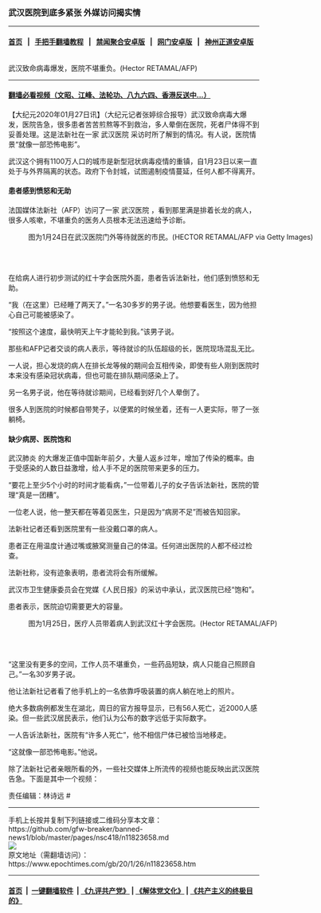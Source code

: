 ### 武汉医院到底多紧张 外媒访问揭实情
------------------------

#### [首页](https://github.com/gfw-breaker/banned-news1/blob/master/README.md) &nbsp;&nbsp;|&nbsp;&nbsp; [手把手翻墙教程](https://github.com/gfw-breaker/guides/wiki) &nbsp;&nbsp;|&nbsp;&nbsp; [禁闻聚合安卓版](https://github.com/gfw-breaker/bn-android) &nbsp;&nbsp;|&nbsp;&nbsp; [网门安卓版](https://github.com/oGate2/oGate) &nbsp;&nbsp;|&nbsp;&nbsp; [神州正道安卓版](https://github.com/SzzdOgate/update) 



<div><img alt="" class="aligncenter wp-post-image" src="https://i.epochtimes.com/assets/uploads/2020/01/000_1OC6BO-2-600x400.jpg"/>
<div class="red16 caption">
 <p>
  武汉致命病毒爆发，医院不堪重负。(Hector RETAMAL/AFP)
 </p>
</div>
</div><hr/>

#### [翻墙必看视频（文昭、江峰、法轮功、八九六四、香港反送中...）](http://167.172.214.107/home.html)

<div><p>
 【大纪元2020年01月27日讯】（大纪元记者张婷综合报导）武汉致命病毒大爆发，医院告急，很多患者苦苦煎熬等不到救治，多人晕倒在医院，死者尸体得不到妥善处理。这是法新社在一家
 <ok href="https://www.epochtimes.com/gb/tag/%E6%AD%A6%E6%B1%89%E5%8C%BB%E9%99%A2.html">
  武汉医院
 </ok>
 采访时所了解到的情况。有人说，医院情景“就像一部恐怖电影”。
</p>
<p>
 武汉这个拥有1100万人口的城市是新型冠状病毒疫情的重镇，自1月23日以来一直处于与外界隔离的状态。政府下令封城，试图遏制疫情蔓延，任何人都不得离开。
</p>
<h4>
 患者感到愤怒和无助
</h4>
<p>
 法国媒体法新社（AFP）访问了一家
 <ok href="https://www.epochtimes.com/gb/tag/%E6%AD%A6%E6%B1%89%E5%8C%BB%E9%99%A2.html">
  武汉医院
 </ok>
 ，看到那里满是排着长龙的病人，很多人咳嗽，不堪重负的医务人员根本无法迅速给予诊断。
</p>
<figure class="wp-caption alignnone" id="attachment_11823874" style="width: 600px">
 <ok href="http://i.epochtimes.com/assets/uploads/2020/01/GettyImages-1195640874.jpg">
  <img alt="" class="size-large wp-image-11823874" src="http://i.epochtimes.com/assets/uploads/2020/01/GettyImages-1195640874-600x399.jpg"/>
 </ok>
 <br/><figcaption class="wp-caption-text">
  图为1月24日在武汉医院门外等待就医的市民。(HECTOR RETAMAL/AFP via Getty Images)
 </figcaption><br/>
</figure><br/>
<p>
 在给病人进行初步测试的红十字会医院外面，患者告诉法新社，他们感到愤怒和无助。
</p>
<p>
 “我（在这里）已经睡了两天了。”一名30多岁的男子说。他想要看医生，因为他担心自己可能被感染了。
</p>
<p>
 “按照这个速度，最快明天上午才能轮到我。”该男子说。
</p>
<p>
 那些和AFP记者交谈的病人表示，等待就诊的队伍超级的长，医院现场混乱无比。
</p>
<p>
 一人说，担心发烧的病人在排长龙等候的期间会互相传染，即使有些人刚到医院时本来没有感染冠状病毒，但也可能在排队期间感染上了。
</p>
<p>
 另一名男子说，他在等待就诊期间，已经看到好几个人晕倒了。
</p>
<p>
 很多人到医院的时候都自带凳子，以便累的时候坐着，还有一人更实际，带了一张躺椅。
</p>
<h4>
 缺少病房、医院饱和
</h4>
<p>
 <ok href="https://www.epochtimes.com/gb/tag/%E6%AD%A6%E6%B1%89%E8%82%BA%E7%82%8E.html">
  武汉肺炎
 </ok>
 的大爆发正值中国新年前夕，大量人返乡过年，增加了传染的概率。由于受感染的人数日益激增，给人手不足的医院带来更多的压力。
</p>
<p>
 “要花上至少5个小时的时间才能看病，”一位带着儿子的女子告诉法新社，医院的管理“真是一团糟”。
</p>
<p>
 一位老人说，他一整天都在等着见医生，只是因为“病房不足”而被告知回家。
</p>
<p>
 法新社记者还看到医院里有一些没戴口罩的病人。
</p>
<p>
 患者正在用温度计通过嘴或腋窝测量自己的体温。任何进出医院的人都不经过检查。
</p>
<p>
 法新社称，没有迹象表明，患者流将会有所缓解。
</p>
<p>
 武汉市卫生健康委员会在党媒《人民日报》的采访中承认，武汉医院已经“饱和”。
</p>
<p>
 患者表示，医院迫切需要更大的容量。
</p>
<figure class="wp-caption alignnone" id="attachment_11823896" style="width: 600px">
 <ok href="http://i.epochtimes.com/assets/uploads/2020/01/000_1OD5D4.jpg">
  <img alt="" class="size-large wp-image-11823896" src="http://i.epochtimes.com/assets/uploads/2020/01/000_1OD5D4-600x399.jpg"/>
 </ok>
 <br/><figcaption class="wp-caption-text">
  图为1月25日，医疗人员带着病人到武汉红十字会医院。(Hector RETAMAL/AFP)
 </figcaption><br/>
</figure><br/>
<p>
 “这里没有更多的空间，工作人员不堪重负，一些药品短缺，病人只能自己照顾自己。”一名30岁男子说。
</p>
<p>
 他让法新社记者看了他手机上的一名依靠呼吸装置的病人躺在地上的照片。
</p>
<p>
 绝大多数病例都发生在湖北，周日的官方报导显示，已有56人死亡，近2000人感染。但一些武汉居民表示，他们认为公布的数字远低于实际数字。
</p>
<p>
 一人告诉法新社，医院有“许多人死亡”，他不相信尸体已被恰当地移走。
</p>
<p>
 “这就像一部恐怖电影。”他说。
</p>
<p>
 除了法新社记者亲眼所看的外，一些社交媒体上所流传的视频也能反映出武汉医院告急。下面是其中一个视频：
 <br/>
</p>
<p>
 责任编辑：林诗远 #
</p>
</div>
<hr/>
手机上长按并复制下列链接或二维码分享本文章：<br/>
https://github.com/gfw-breaker/banned-news1/blob/master/pages/nsc418/n11823658.md <br/>
<a href='https://github.com/gfw-breaker/banned-news1/blob/master/pages/nsc418/n11823658.md'><img src='https://github.com/gfw-breaker/banned-news1/blob/master/pages/nsc418/n11823658.md.png'/></a> <br/>
原文地址（需翻墙访问）：https://www.epochtimes.com/gb/20/1/26/n11823658.htm


------------------------
#### [首页](https://github.com/gfw-breaker/banned-news1/blob/master/README.md) &nbsp;|&nbsp; [一键翻墙软件](https://github.com/gfw-breaker/nogfw/blob/master/README.md) &nbsp;| [《九评共产党》](https://github.com/gfw-breaker/9ping.md/blob/master/README.md#九评之一评共产党是什么) | [《解体党文化》](https://github.com/gfw-breaker/jtdwh.md/blob/master/README.md) | [《共产主义的终极目的》](https://github.com/gfw-breaker/gczydzjmd.md/blob/master/README.md)


<img src='http://gfw-breaker.win/banned-news/pages/nsc418/n11823658.md' width='0px' height='0px'/>